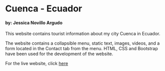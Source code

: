 # Cuenca - Ecuador

#### by: Jessica Novillo Argudo

This website contains tourist information about my city Cuenca in Ecuador. 

The website contains a collapsible menu, static text, images, videos, and a form located in the Contact tab from the menu. HTML, CSS and Bootstrap have been used for the development of the website.

For the live website, click [here](https://jnovillo.github.io/ethics_jnovillo/) 
